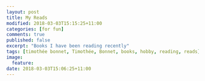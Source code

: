 ```yaml
---
layout: post
title: My Reads
modified: 2018-03-03T15:15:25+11:00
categories: [for fun]
comments: true
published: false
excerpt: "Books I have been reading recently"
tags: [timothée bonnet, Timothée, Bonnet, books, hobby, reading, reads]
image:
  feature:
date: 2018-03-03T15:06:25+11:00
---
```




